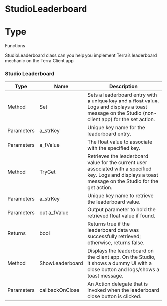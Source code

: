 # StudioLeaderboard

# Type
Functions

StudioLeaderboard class can you help you implement Terra’s leaderboard mechanic on the Terra Client app

### **Studio Leaderboard**

| **Type** | **Name** | **Description** |
| --- | --- | --- |
| Method | Set | Sets a leaderboard entry with a unique key and a float value. Logs and displays a toast message on the Studio (non-client app) for the set action. |
| Parameters | a_strKey | Unique key name for the leaderboard entry. |
| Parameters | a_fValue | The float value to associate with the specified key. |
| Method | TryGet | Retrieves the leaderboard value for the current user associated with a specified key. Logs and displays a toast message on the Studio for the get action. |
| Parameters | a_strKey | Unique key name to retrieve the leaderboard value. |
| Parameters | out a_fValue | Output parameter to hold the retrieved float value if found. |
| Returns | bool | Returns true if the leaderboard data was successfully retrieved; otherwise, returns false. |
| Method | ShowLeaderboard | Displays the leaderboard on the client app. On the Studio, it shows a dummy UI with a close button and logs/shows a toast message. |
| Parameters | callbackOnClose | An Action delegate that is invoked when the leaderboard close button is clicked. |